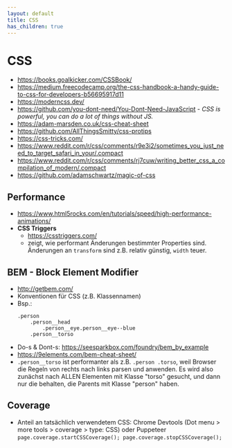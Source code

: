 ```yaml
---
layout: default
title: CSS
has_children: true
---
```


# CSS
- <https://books.goalkicker.com/CSSBook/>
- <https://medium.freecodecamp.org/the-css-handbook-a-handy-guide-to-css-for-developers-b56695917d11>
- <https://moderncss.dev/>
- <https://github.com/you-dont-need/You-Dont-Need-JavaScript> - *CSS is powerful, you can do a lot of things without JS.*
- <https://adam-marsden.co.uk/css-cheat-sheet>
- <https://github.com/AllThingsSmitty/css-protips>
- <https://css-tricks.com/>
- <https://www.reddit.com/r/css/comments/r9e3i2/sometimes_you_just_need_to_target_safari_in_your/.compact>
- <https://www.reddit.com/r/css/comments/rj7cuw/writing_better_css_a_compilation_of_modern/.compact>
- <https://github.com/adamschwartz/magic-of-css>

## Performance
- <https://www.html5rocks.com/en/tutorials/speed/high-performance-animations/>
- **CSS Triggers**
  - <https://csstriggers.com/>
  - zeigt, wie performant Änderungen bestimmter Properties sind. Änderungen an `transform` sind z.B. relativ günstig, `width` teuer.


## BEM - Block Element Modifier
- <http://getbem.com/>
- Konventionen für CSS (z.B. Klassennamen)
- Bsp.:
  ```
  .person
      .person__head
          .person__eye.person__eye--blue
      .person__torso
  ```
- Do-s & Dont-s: <https://seesparkbox.com/foundry/bem_by_example>
- <https://9elements.com/bem-cheat-sheet/>
- `.person__torso` ist performanter als z.B. `.person .torso`, weil Browser die Regeln von rechts nach links parsen und anwenden. Es wird also zunächst nach ALLEN Elementen mit Klasse "torso" gesucht, und dann nur die behalten, die Parents mit Klasse "person" haben.


## Coverage
 - Anteil an tatsächlich verwendetem CSS: Chrome Devtools (Dot menu > more tools > coverage > type: CSS) oder Puppeteer `page.coverage.startCSSCoverage(); page.coverage.stopCSSCoverage();`
